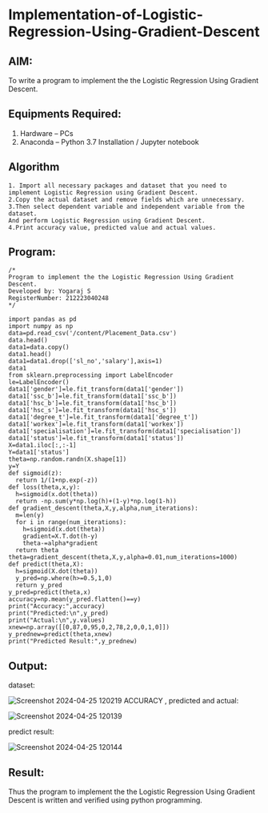 # Implementation-of-Logistic-Regression-Using-Gradient-Descent

## AIM:
To write a program to implement the the Logistic Regression Using Gradient Descent.

## Equipments Required:
1. Hardware – PCs
2. Anaconda – Python 3.7 Installation / Jupyter notebook

## Algorithm
```
1. Import all necessary packages and dataset that you need to implement Logistic Regression using Gradient Descent.
2.Copy the actual dataset and remove fields which are unnecessary.
3.Then select dependent variable and independent variable from the dataset.
And perform Logistic Regression using Gradient Descent.
4.Print accuracy value, predicted value and actual values. 
```

## Program:
```
/*
Program to implement the the Logistic Regression Using Gradient Descent.
Developed by: Yogaraj S
RegisterNumber: 212223040248
*/
```
```
import pandas as pd
import numpy as np
data=pd.read_csv('/content/Placement_Data.csv')
data.head()
data1=data.copy()
data1.head()
data1=data1.drop(['sl_no','salary'],axis=1)
data1
from sklearn.preprocessing import LabelEncoder
le=LabelEncoder()
data1['gender']=le.fit_transform(data1['gender'])
data1['ssc_b']=le.fit_transform(data1['ssc_b'])
data1['hsc_b']=le.fit_transform(data1['hsc_b'])
data1['hsc_s']=le.fit_transform(data1['hsc_s'])
data1['degree_t']=le.fit_transform(data1['degree_t'])
data1['workex']=le.fit_transform(data1['workex'])
data1['specialisation']=le.fit_transform(data1['specialisation'])
data1['status']=le.fit_transform(data1['status'])
X=data1.iloc[:,:-1]
Y=data1['status']
theta=np.random.randn(X.shape[1])
y=Y
def sigmoid(z):
  return 1/(1+np.exp(-z))
def loss(theta,x,y):
  h=sigmoid(x.dot(theta))
  return -np.sum(y*np.log(h)+(1-y)*np.log(1-h))
def gradient_descent(theta,X,y,alpha,num_iterations):
  m=len(y)
  for i in range(num_iterations):
    h=sigmoid(x.dot(theta))
    gradient=X.T.dot(h-y)
    theta-=alpha*gradient
  return theta
theta=gradient_descent(theta,X,y,alpha=0.01,num_iterations=1000)
def predict(theta,X):
  h=sigmoid(X.dot(theta))
  y_pred=np.where(h>=0.5,1,0)
  return y_pred
y_pred=predict(theta,x)
accuracy=np.mean(y_pred.flatten()==y)
print("Accuracy:",accuracy)
print("Predicted:\n",y_pred)
print("Actual:\n",y.values)
xnew=np.array([[0,87,0,95,0,2,78,2,0,0,1,0]])
y_prednew=predict(theta,xnew)
print("Predicted Result:",y_prednew)
```
## Output:

dataset:

![Screenshot 2024-04-25 120219](https://github.com/yogaraj2/-Implementation-of-Logistic-Regression-Using-Gradient-Descent/assets/153482637/c4217620-3585-4a75-99dd-1075b6abb009)
ACCURACY , predicted and actual:

![Screenshot 2024-04-25 120139](https://github.com/yogaraj2/-Implementation-of-Logistic-Regression-Using-Gradient-Descent/assets/153482637/1c530881-6266-41db-b8b9-47942882e547)

predict result:

![Screenshot 2024-04-25 120144](https://github.com/yogaraj2/-Implementation-of-Logistic-Regression-Using-Gradient-Descent/assets/153482637/983a5034-a27c-48ba-bb3a-154aec113a4c)

## Result:
Thus the program to implement the the Logistic Regression Using Gradient Descent is written and verified using python programming.

